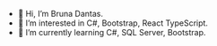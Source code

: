 - 👋 Hi, I’m Bruna Dantas.
- 👀 I’m interested in C#, Bootstrap, React TypeScript.
- 🌱 I’m currently learning C#, SQL Server, Bootstrap.

<!---
BrunaDantasLeader/BrunaDantasLeader is a ✨ special ✨ repository because its `README.md` (this file) appears on your GitHub profile.
You can click the Preview link to take a look at your changes.
--->
